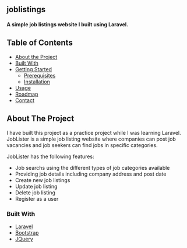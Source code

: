 ## joblistings
#### A simple job listings website I built using Laravel.

## Table of Contents

* [About the Project](#about-the-project)
* [Built With](#built-with)
* [Getting Started](#getting-started)
  * [Prerequisites](#prerequisites)
  * [Installation](#installation)
* [Usage](#usage)
* [Roadmap](#roadmap)
* [Contact](#contact)



<!-- ABOUT THE PROJECT -->
## About The Project

I have built this project as a practice project while I was learning Laravel. JobLister is a simple job listing website where companies can post job vacancies and job seekers can find jobs in specific categories.

JobLister has the following features:

* Job searchs using the different types of job categories available
* Providing job details including company address and post date
* Create new job listings
* Update job listing
* Delete job listing
* Register as a user

### Built With
* [Laravel](https://laravel.com)
* [Bootstrap](https://getbootstrap.com)
* [JQuery](https://jquery.com)
